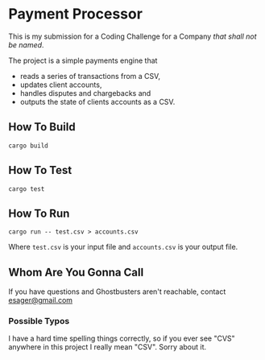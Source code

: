 # Payment Processor

This is my submission for a Coding Challenge for a Company _that shall not be named_.

The project is a simple payments engine that

- reads a series of transactions from a CSV,
- updates client accounts,
- handles disputes and chargebacks and
- outputs the state of clients accounts as a CSV.

## How To Build

`cargo build`

## How To Test

`cargo test`

## How To Run

`cargo run -- test.csv > accounts.csv`

Where `test.csv` is your input file and `accounts.csv` is your output file.

## Whom Are You Gonna Call

If you have questions and Ghostbusters aren't reachable, contact esager@gmail.com

### Possible Typos

I have a hard time spelling things correctly, so if you ever see "CVS" anywhere in this project I really mean "CSV". Sorry about it.
